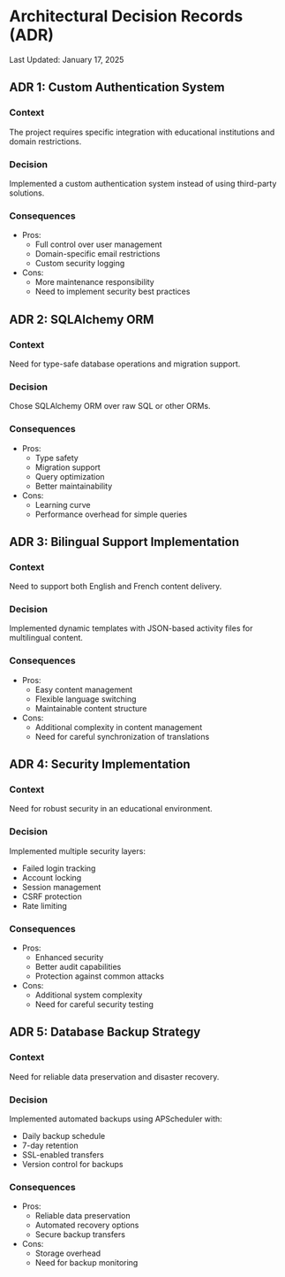 # Architectural Decision Records (ADR)
Last Updated: January 17, 2025

## ADR 1: Custom Authentication System
### Context
The project requires specific integration with educational institutions and domain restrictions.

### Decision
Implemented a custom authentication system instead of using third-party solutions.

### Consequences
- Pros:
  * Full control over user management
  * Domain-specific email restrictions
  * Custom security logging
- Cons:
  * More maintenance responsibility
  * Need to implement security best practices

## ADR 2: SQLAlchemy ORM
### Context
Need for type-safe database operations and migration support.

### Decision
Chose SQLAlchemy ORM over raw SQL or other ORMs.

### Consequences
- Pros:
  * Type safety
  * Migration support
  * Query optimization
  * Better maintainability
- Cons:
  * Learning curve
  * Performance overhead for simple queries

## ADR 3: Bilingual Support Implementation
### Context
Need to support both English and French content delivery.

### Decision
Implemented dynamic templates with JSON-based activity files for multilingual content.

### Consequences
- Pros:
  * Easy content management
  * Flexible language switching
  * Maintainable content structure
- Cons:
  * Additional complexity in content management
  * Need for careful synchronization of translations

## ADR 4: Security Implementation
### Context
Need for robust security in an educational environment.

### Decision
Implemented multiple security layers:
- Failed login tracking
- Account locking
- Session management
- CSRF protection
- Rate limiting

### Consequences
- Pros:
  * Enhanced security
  * Better audit capabilities
  * Protection against common attacks
- Cons:
  * Additional system complexity
  * Need for careful security testing

## ADR 5: Database Backup Strategy
### Context
Need for reliable data preservation and disaster recovery.

### Decision
Implemented automated backups using APScheduler with:
- Daily backup schedule
- 7-day retention
- SSL-enabled transfers
- Version control for backups

### Consequences
- Pros:
  * Reliable data preservation
  * Automated recovery options
  * Secure backup transfers
- Cons:
  * Storage overhead
  * Need for backup monitoring
